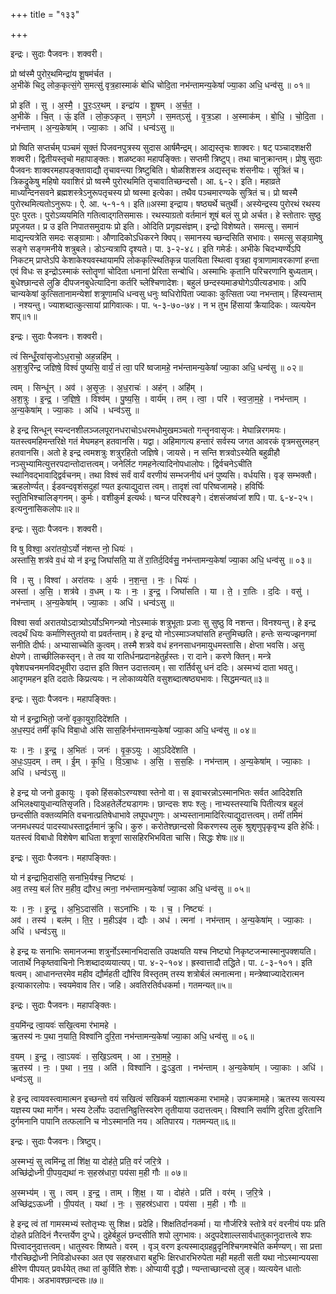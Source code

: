 +++
title = "१३३"

+++


इन्द्रः। सुदाः पैजवनः। शक्वरी।

प्रो ष्व॑स्मै पुरोर॒थमिन्द्रा॑य शू॒षम॑र्चत ।  
अ॒भीके॑ चिदु लोक॒कृत्सं॒गे स॒मत्सु॑ वृत्र॒हास्माकं॑ बोधि चोदि॒ता नभ॑न्तामन्य॒केषां॑ ज्या॒का अधि॒ धन्व॑सु ॥ ०१॥

प्रो इति॑ । सु । अ॒स्मै॒ । पु॒रः॒ऽर॒थम् । इन्द्रा॑य । शू॒षम् । अ॒र्च॒त॒ ।  
अ॒भीके॑ । चि॒त् । ऊं॒ इति॑ । लो॒क॒ऽकृत् । स॒म्ऽगे । स॒मत्ऽसु॑ । वृ॒त्र॒ऽहा । अ॒स्माक॑म् । बो॒धि॒ । चो॒दि॒ता । नभ॑न्ताम् । अ॒न्य॒केषा॑म् । ज्या॒काः । अधि॑ । धन्व॑ऽसु ॥

प्रो ष्विति सप्तर्चम् पञ्चमं सूक्तं पिजवनपुत्रस्य सुदास आर्षमैन्द्रम्। आद्यस्तृचः शाक्वरः। षट् पञ्चादशक्षरी शक्वरी। द्वितीयस्तृचो महापाङ्क्तः। शळष्टका महापङ्क्तिः। सप्तमी त्रिष्टुप्। तथा चानुक्रान्तम्। प्रोषु सुदाः पैजवनः शाक्वरमहापङ्क्तावाद्यौ तृचावन्त्या त्रिष्टुबिति। षोळशिशस्त्र अद्यस्तृचः शंसनीयः। सूत्रितं च। त्रिकद्रुकेषु महिषो यवाशिरं प्रो ष्वस्मै पुरोरथमिति तृचावातिच्छन्दसौ। आ. ६-२। इति। महाव्रते माध्यन्दिनसवने ब्रह्मशस्त्रेऽनुरूपतृचस्य प्रो ष्वस्मा इत्येका। तथैव पञ्चमारण्यके सुत्रितं च। प्रो ष्वस्मै पुरोरथमित्यतोऽनुरूपः। ऐ. आ. ५-१-१। इति॥अस्मा इन्द्राय। षष्ठ्यर्थे चतुर्थी। अस्येन्द्रस्य पुरोरथं रथस्य पुरः पुरतः। पुरोऽव्ययमिति गतित्वाद्गतिसमासः। रथस्याग्रतो वर्तमानं शूषं बलं सु प्रो अर्चत। हे स्तोतारः सुष्ठु प्रपूजयत। प्र उ इति निपातसमुदायः प्रो इति। ओदिति प्रगृह्यसंज्ञम्। इन्द्रो विशेष्यते। समत्सु। समानं माद्यन्त्यत्रेति समदः सङ्ग्रामाः। औणादिकोऽधिकरने क्विप्। समानस्य च्छन्दसिति सभावः। समत्सु सङ्ग्रामेषु सङ्गे सङ्गमनीये शत्रुबले। डोऽन्यत्रापि दृश्यते। पा. ३-२-४८। इति गमेर्डः। अभीके चिदभ्यर्ण्येऽपि निकटम् प्राप्तेऽपि केशाकेश्यवस्थायामपि लोककृत्स्थितिकृन्न पालयिता स्थित्वा वृत्रहा वृत्राणामावरकाणां हन्ता एवं विधः स इन्द्रोऽस्माकं स्तोतॄणां चोदिता धनानां प्रेरिता सन्बोधि। अस्माभिः कृतानि परिचरणानि बुध्यताम्। बुधेश्छान्दसे लुङि दीपजनबुधेत्यादिना कर्तरि च्लेश्चिणादेशः। बहुलं छन्दस्यमाङ्योगेऽपीत्यडभावः। अपि चान्यकेषां कुत्सितानामन्येशां शत्रूणामधि धन्वसु धनुः ष्वधिरोपिता ज्याकाः कुत्सिता ज्या नभन्ताम्। हिंस्यन्ताम् । नश्यन्तु। ज्याशब्दात्कुत्सायां प्रागिवात्कः। पा. ५-३-७०-७४। न भ तुभ हिंसायां क्रैयादिकः। व्यत्ययेन शप्॥१॥

इन्द्रः। सुदाः पैजवनः। शक्वरी।

त्वं सिन्धूँ॒रवा॑सृजोऽध॒राचो॒ अह॒न्नहि॑म् ।  
अ॒श॒त्रुरि॑न्द्र जज्ञिषे॒ विश्वं॑ पुष्यसि॒ वार्यं॒ तं त्वा॒ परि॑ ष्वजामहे॒ नभ॑न्तामन्य॒केषां॑ ज्या॒का अधि॒ धन्व॑सु ॥ ०२॥

त्वम् । सिन्धू॑न् । अव॑ । अ॒सृ॒जः॒ । अ॒ध॒राचः॑ । अह॑न् । अहि॑म् ।  
अ॒श॒त्रुः । इ॒न्द्र॒ । ज॒ज्ञि॒षे॒ । विश्व॑म् । पु॒ष्य॒सि॒ । वार्य॑म् । तम् । त्वा॒ । परि॑ । स्व॒जा॒म॒हे॒ । नभ॑न्ताम् । अ॒न्य॒केषा॑म् । ज्या॒काः । अधि॑ । धन्व॑ऽसु ॥

हे इन्द्र सिन्धून् स्यन्दनशीलञ्जलपूरानधराचोऽधरमधोमुखमञ्चतो गन्तॄनवासृजः। मेघान्निरगमयः। यतस्त्वमहिमन्तरिक्षे गतं मेघमहन् हतवानसि। यद्वा। अहिमागत्य हन्तारं सर्वस्य जगत आवरकं वृत्रमसुरमहन् हतवानसि। अतो हे इन्द्र त्वमशत्रुः शत्रुरहितो जज्ञिषे। जायसे। न सन्ति शत्रवोऽस्येति बहुव्रीहौ नञ्सुभ्यामित्युत्तरपदान्तोदात्तत्वम्। जनेर्लिट गमहनेत्यादिनोपधालोपः। द्विर्वचनेऽचीति स्थानिवद्भावाद्द्विर्वचनम्। तथा विश्वं सर्वं वार्यं वरणीयं सम्भजनीयं धनं पुष्यसि। वर्धयसि। वृङ् सम्भक्तौ। ऋहलोर्ण्यत्। ईडवन्दवृशंसदुहां ण्यत इत्याद्युदात्त त्वम्। तादृशं त्वां परिष्वजामहे। हविर्घिः स्तुतिभिश्चालिङ्गनम्। कुर्मः। वशीकुर्म इत्यर्थः। ष्वन्ज परिश्वङ्गे। दंशसंजष्वंजां शपि। पा. ६-४-२५। इत्यनुनासिकलोपः॥२॥

इन्द्रः। सुदाः पैजवनः। शक्वरी।

वि षु विश्वा॒ अरा॑तयो॒ऽर्यो न॑शन्त नो॒ धियः॑ ।  
अस्ता॑सि॒ शत्र॑वे व॒धं यो न॑ इन्द्र॒ जिघां॑सति॒ या ते॑ रा॒तिर्द॒दिर्वसु॒ नभ॑न्तामन्य॒केषां॑ ज्या॒का अधि॒ धन्व॑सु ॥ ०३॥

वि । सु । विश्वा॑ । अरा॑तयः । अ॒र्यः । न॒श॒न्त॒ । नः॒ । धियः॑ ।  
अस्ता॑ । अ॒सि॒ । शत्र॑वे । व॒धम् । यः । नः॒ । इ॒न्द्र॒ । जिघां॑सति । या । ते॒ । रा॒तिः । द॒दिः । वसु॑ । नभ॑न्ताम् । अ॒न्य॒केषा॑म् । ज्या॒काः । अधि॑ । धन्व॑ऽसु ॥

विश्वा सर्वा अरातयोऽदात्र्योऽर्योऽभिगन्त्र्यो नोऽस्माकं शत्रुभूताः प्रजाः सु सुष्ठु वि नशन्त। विनश्यन्तु। हे इन्द्र त्वदर्थं धियः कर्माणिस्तुतयो वा प्रवर्तन्ताम्। हे इन्द्र यो नोऽस्माञ्जघांसति हन्तुमिच्छति। हन्तेः सन्यज्झनगमां सनीति दीर्घः। अभ्यासाच्चेति कुत्वम्। तस्मै शत्रवे वधं हननसाधनमायुधमस्तासि। क्षेप्ता भवसि। असु क्षेपणे। ताच्छीलिकस्तृन्। ते तव या रातिर्धनप्रदानहेतुर्हस्तः। रा दाने। करणे क्तिन्। मन्त्रे वृषेशपचनमनविदभूवीरा उदात्त इति क्तिन उदात्तत्वम्। सा रार्तिर्वसु धनं ददिः। अस्मभ्यं दाता भवतु। आदृगमहन इति ददातेः किप्रत्ययः। न लोकाव्ययेति वसुशब्दात्षष्ठ्यभावः। सिद्धमन्यत्॥३॥

इन्द्रः। सुदाः पैजवनः। महापङ्क्तिः।

यो न॑ इन्द्रा॒भितो॒ जनो॑ वृका॒युरा॒दिदे॑शति ।  
अ॒ध॒स्प॒दं तमीं॑ कृधि विबा॒धो अ॑सि सास॒हिर्नभ॑न्तामन्य॒केषां॑ ज्या॒का अधि॒ धन्व॑सु ॥ ०४॥

यः । नः॒ । इ॒न्द्र॒ । अ॒भितः॑ । जनः॑ । वृ॒क॒ऽयुः । आ॒ऽदिदे॑शति ।  
अ॒धः॒ऽप॒दम् । तम् । ई॒म् । कृ॒धि॒ । वि॒ऽबा॒धः । अ॒सि॒ । स॒स॒हिः । नभ॑न्ताम् । अ॒न्य॒केषा॑म् । ज्या॒काः । अधि॑ । धन्व॑ऽसु ॥

हे इन्द्र यो जनो व्रुकायुः । वृको हिंसकोऽरण्यश्वा स्तेनो वा। स इवाचरन्नोऽस्मानभितः सर्वत आदिदेशति अभिलक्ष्यायुधान्यतिसृजति। दिअहतेर्लेट्यडागमः। छान्दसः शपः श्लुः। नाभ्यस्तस्याचि पितीत्यत्र बहुलं छन्दसीति वक्तव्यमिति वचनात्प्रतिषेधाभावे लघूपधगुणः। अभ्यस्तानामादिरित्याद्युदात्तत्वम्। तमीं तमिमं जनमधस्पदं पादस्याधस्ताद्वर्तमानं क्रुधि। कुरु। करोतेश्छान्दसो विकरणस्य लुक् श्रुशृणुपृकृवृभ्य इति हेर्धिः। यतस्त्वं विबाधो विशेषेण बाधिता शत्रूणां सासहिरभिभविता चासि। सिद्धः शेषः॥४॥

इन्द्रः। सुदाः पैजवनः। महापङ्क्तिः।

यो न॑ इन्द्राभि॒दास॑ति॒ सना॑भि॒र्यश्च॒ निष्ट्यः॑ ।  
अव॒ तस्य॒ बलं॑ तिर म॒हीव॒ द्यौरध॒ त्मना॒ नभ॑न्तामन्य॒केषां॑ ज्या॒का अधि॒ धन्व॑सु ॥ ०५॥

यः । नः॒ । इ॒न्द्र॒ । अ॒भि॒ऽदास॑ति । सऽना॑भिः । यः । च॒ । निष्ट्यः॑ ।  
अव॑ । तस्य॑ । बल॑म् । ति॒र॒ । म॒हीऽइ॑व । द्यौः । अध॑ । त्मना॑ । नभ॑न्ताम् । अ॒न्य॒केषा॑म् । ज्या॒काः । अधि॑ । धन्व॑ऽसु ॥

हे इन्द्र यः सनाभिः समानजन्मा शत्रुर्नोऽस्मानभिदासति उपक्षयति यश्च निष्ट्यो निकृष्टजन्मास्मानुपक्शयति। जातार्थे निकृष्तवाचिनो निःशब्दादव्ययात्यप्। पा. ४-२-१०४। ह्रस्वात्तादौ तद्धिते। पा. ८-३-१०१। इति षत्वम्। आधानन्तरमेव महीव द्यौर्महती द्यौरिव विस्तृतम् तस्य शत्रोर्बलं त्मनात्मना। मन्त्रेष्वाज्यादेरात्मन इत्याकारलोपः। स्वयमेवाव तिर। जहि। अवतिरतिर्वधकर्मा। गतमन्यत्॥५॥

इन्द्रः। सुदाः पैजवनः। महापङ्क्तिः।

व॒यमि॑न्द्र त्वा॒यवः॑ सखि॒त्वमा र॑भामहे ।  
ऋ॒तस्य॑ नः प॒था न॒याति॒ विश्वा॑नि दुरि॒ता नभ॑न्तामन्य॒केषां॑ ज्या॒का अधि॒ धन्व॑सु ॥ ०६॥

व॒यम् । इ॒न्द्र॒ । त्वा॒ऽयवः॑ । स॒खि॒ऽत्वम् । आ । र॒भा॒म॒हे॒ ।  
ऋ॒तस्य॑ । नः॒ । प॒था । न॒य॒ । अति॑ । विश्वा॑नि । दुः॒ऽइ॒ता । नभ॑न्ताम् । अ॒न्य॒केषा॑म् । ज्या॒काः । अधि॑ । धन्व॑ऽसु ॥

हे इन्द्र त्वायवस्त्वामात्मन इच्छन्तो वयं सखित्वं सखिकर्म यज्ञात्मकमा रभामहे। उपक्रमामहे। ऋतस्य सत्यस्य यज्ञस्य पथा मार्गेन। भस्य टेर्लोपः उदात्तनिव्रुत्तिस्वरेण तृतीयाया उदात्तत्वम्। विश्वानि सर्वाणि दुरिता दुरितानि दुर्गमनानि पापानि तत्फलानि च नोऽस्मानति नय। अतिपारय। गतमन्यत्॥६॥

इन्द्रः। सुदाः पैजवनः। त्रिष्टुप्।

अ॒स्मभ्यं॒ सु त्वमि॑न्द्र॒ तां शि॑क्ष॒ या दोह॑ते॒ प्रति॒ वरं॑ जरि॒त्रे ।  
अच्छि॑द्रोध्नी पी॒पय॒द्यथा॑ नः स॒हस्र॑धारा॒ पय॑सा म॒ही गौः ॥ ०७॥

अ॒स्मभ्य॑म् । सु । त्वम् । इ॒न्द्र॒ । ताम् । शि॒क्ष॒ । या । दोह॑ते । प्रति॑ । वर॑म् । ज॒रि॒त्रे ।  
अच्छि॑द्रऽऊध्नी । पी॒पय॑त् । यथा॑ । नः॒ । स॒हस्र॑ऽधारा । पय॑सा । म॒ही । गौः ॥

हे इन्द्र त्वं तां गामस्मभ्यं स्तोतृभ्यः सु शिक्ष। प्रदेहि। शिक्षतिर्दानकर्मा। या गौर्जरित्रे स्तोत्रे वरं वरनीयं पयः प्रति दोहते प्रतिदिनं नैरन्तर्येण दुग्धे। दुहेर्बहुलं छन्दसीति शपो लुगभावः। अदुपदेशाल्लसार्वधातुकानुदात्तत्वे शपः पित्त्वादनुदात्तत्वम्। धातुस्वरः शिष्यते। वरम् । वृञ् वरण इत्यस्माद्ग्रहव्रुदृनिश्चिगमश्चेति कर्मण्यण्। सा प्रत्ता गौरच्छिद्रोध्नी निविडोधस्का अत एव सहस्रधारा बहुभिः क्षिरधारभिरुपेता मही महती सती यथा नोऽस्मान्पयसा क्षीरेण पीपयत् प्रवर्धयेत् तथा तां कुर्विति शेशः। ओप्यायी वृद्धौ। ण्यन्ताच्छान्दसो लुङ्। व्यत्ययेन धातोः पीभावः। अडभावश्छान्दसः॥७॥